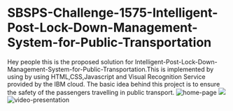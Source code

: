 # SBSPS-Challenge-1575-Intelligent-Post-Lock-Down-Management-System-for-Public-Transportation
Hey people this is the proposed solution for Intelligent-Post-Lock-Down-Management-System-for-Public-Transportation.This is implemented by using by using HTML,CSS,Javascript and
Visual Recognition Service provided by the IBM cloud. The basic idea behind this project is to ensure the safety of the passengers travelling in public transport.
![home-page](<https://drive.google.com/drive/u/2/search?q=screenshot3>)
<img src="https://raw.githubusercontent.com/vikhyat187/SmartPracticeschool/SBSPS-Challenge-1575-Intelligent-Post-Lock-Down-Management-System-for-Public-Transportation/master/HomePage.png?sanitize=true&raw=true" />
![video-presentation](<https://drive.google.com/drive/u/2/my-drive>)
